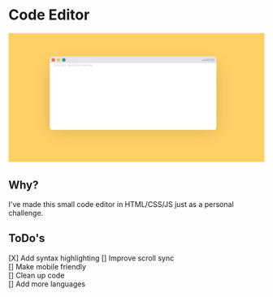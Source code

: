 # Code Editor
![Image of Code Editor](https://github.com/MikaelFangel/Code-Editor/blob/main/images/Screenshot%202021-06-28%20at%2000-06-04%20Code%20Editor.png)

## Why?
I've made this small code editor in HTML/CSS/JS just as a personal challenge.

## ToDo's
[X] Add syntax highlighting
[] Improve scroll sync  
[] Make mobile friendly  
[] Clean up code  
[] Add more languages
